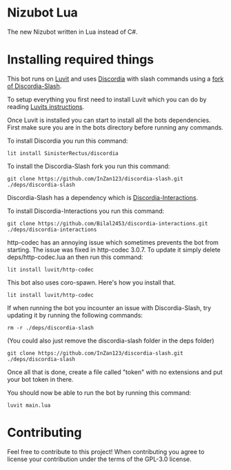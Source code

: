 # Nizubot Lua
 The new Nizubot written in Lua instead of C#.

# Installing required things
This bot runs on [Luvit](https://luvit.io/) and uses [Discordia](https://github.com/SinisterRectus/Discordia) with slash commands using a [fork of Discordia-Slash](https://github.com/InZan123/discordia-slash).

To setup everything you first need to install Luvit which you can do by reading [Luvits instructions](https://luvit.io/install.html).

Once Luvit is installed you can start to install all the bots dependencies. First make sure you are in the bots directory before running any commands.

To install Discordia you run this command:
```
lit install SinisterRectus/discordia
```
 
To install the Discordia-Slash fork you run this command:
```
git clone https://github.com/InZan123/discordia-slash.git ./deps/discordia-slash
```
Discordia-Slash has a dependency which is [Discordia-Interactions](https://github.com/Bilal2453/discordia-interactions). 

To install Discordia-Interactions you run this command:
```
git clone https://github.com/Bilal2453/discordia-interactions.git ./deps/discordia-interactions
```

http-codec has an annoying issue which sometimes prevents the bot from starting. The issue was fixed in http-codec 3.0.7. To update it simply delete deps/http-codec.lua an then run this command:
```
lit install luvit/http-codec
```

This bot also uses coro-spawn. Here's how you install that.
```
lit install luvit/http-codec
```

If when running the bot you incounter an issue with Discordia-Slash, try updating it by running the following commands:
```
rm -r ./deps/discordia-slash
```
(You could also just remove the discordia-slash folder in the deps folder)
```
git clone https://github.com/InZan123/discordia-slash.git ./deps/discordia-slash
```

Once all that is done, create a file called "token" with no extensions and put your bot token in there.

You should now be able to run the bot by running this command:
```
luvit main.lua
```

# Contributing
Feel free to contribute to this project! When contributing you agree to license your contribution under the terms of the GPL-3.0 license.
